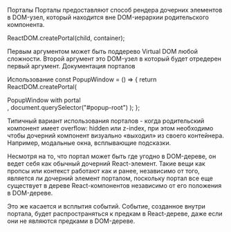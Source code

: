 Порталы
Порталы предоставляют способ рендера дочерних элементов в DOM-узел, который находится вне DOM-иерархии родительского компонента.

ReactDOM.createPortal(child, container);

Первым аргументом может быть поддерево Virtual DOM любой сложности.
Второй аргумент это DOM-узел в который будет отредерен первый аргумент.
Документация порталов

Использование
const PopupWindow = () => {
  return ReactDOM.createPortal(
    <div>PopupWindow with portal</div>,
    document.querySelector("#popup-root")
  );
};

Типичный вариант использования порталов - когда родительский компонент имеет overflow: hidden или z-index, при этом необходимо чтобы дочерний компонент визуально «выходил» из своего контейнера. Например, модальные окна, всплывающие подсказки.

Несмотря на то, что портал может быть где угодно в DOM-дереве, он ведет себя как обычный дочерний React-элемент. Такие вещи как пропсы или контекст работают как и ранее, независимо от того, является ли дочерний элемент порталом, поскольку портал все еще существует в дереве React-компонентов независимо от его положения в DOM-дереве.

Это же касается и всплытия событий. Событие, созданное внутри портала, будет распространяться к предкам в React-дереве, даже если они не являются предками в DOM-дереве.